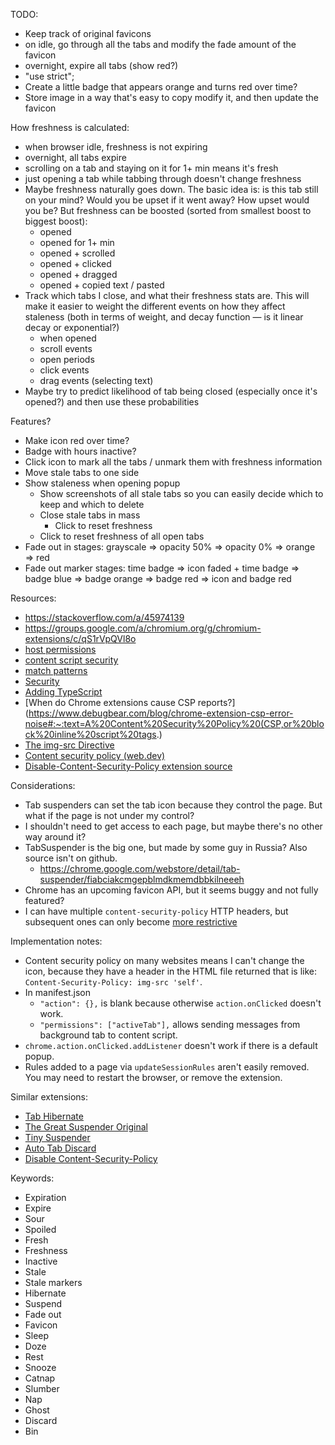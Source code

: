 TODO:

- Keep track of original favicons
- on idle, go through all the tabs and modify the fade amount of the favicon
- overnight, expire all tabs (show red?)
- "use strict";
- Create a little badge that appears orange and turns red over time?
- Store image in a way that's easy to copy modify it, and then update the favicon

How freshness is calculated:

- when browser idle, freshness is not expiring
- overnight, all tabs expire
- scrolling on a tab and staying on it for 1+ min means it's fresh
- just opening a tab while tabbing through doesn't change freshness
- Maybe freshness naturally goes down. The basic idea is: is this tab still on your mind? Would you be upset if it went away? How upset would you be? But freshness can be boosted (sorted from smallest boost to biggest boost):
  - opened
  - opened for 1+ min
  - opened + scrolled
  - opened + clicked
  - opened + dragged
  - opened + copied text / pasted
- Track which tabs I close, and what their freshness stats are. This will make it easier to weight the different events on how they affect staleness (both in terms of weight, and decay function — is it linear decay or exponential?)
  - when opened
  - scroll events
  - open periods
  - click events
  - drag events (selecting text)
- Maybe try to predict likelihood of tab being closed (especially once it's opened?) and then use these probabilities

Features?

- Make icon red over time?
- Badge with hours inactive?
- Click icon to mark all the tabs / unmark them with freshness information
- Move stale tabs to one side
- Show staleness when opening popup
  - Show screenshots of all stale tabs so you can easily decide which to keep and which to delete
  - Close stale tabs in mass
    - Click to reset freshness
  - Click to reset freshness of all open tabs
- Fade out in stages: grayscale => opacity 50% => opacity 0% => orange => red
- Fade out marker stages: time badge => icon faded + time badge => badge blue => badge orange => badge red => icon and badge red

Resources:

- https://stackoverflow.com/a/45974139
- https://groups.google.com/a/chromium.org/g/chromium-extensions/c/qS1rVpQVl8o
- [host permissions](https://developer.chrome.com/docs/extensions/mv3/declare_permissions/#host-permissions)
- [content script security](https://developer.chrome.com/docs/extensions/mv3/messaging/#content-scripts-are-less-trustworthy)
- [match patterns](https://developer.chrome.com/docs/extensions/mv3/match_patterns/)
- [Security](https://developer.chrome.com/docs/extensions/mv3/content_scripts/#security)
- [Adding TypeScript](https://developer.chrome.com/docs/extensions/mv3/getstarted/development-basics/#types)
- [When do Chrome extensions cause CSP reports?](https://www.debugbear.com/blog/chrome-extension-csp-error-noise#:~:text=A%20Content%20Security%20Policy%20(CSP,or%20block%20inline%20script%20tags.)
- [The img-src Directive](https://content-security-policy.com/img-src/)
- [Content security policy (web.dev)](https://web.dev/csp)
- [
  Disable-Content-Security-Policy
  extension source](https://github.com/WithoutHair/Disable-Content-Security-Policy)

Considerations:

- Tab suspenders can set the tab icon because they control the page. But what if the page is not under my control?
- I shouldn't need to get access to each page, but maybe there's no other way around it?
- TabSuspender is the big one, but made by some guy in Russia? Also source isn't on github.
  - https://chrome.google.com/webstore/detail/tab-suspender/fiabciakcmgepblmdkmemdbbkilneeeh
- Chrome has an upcoming favicon API, but it seems buggy and not fully featured?
- I can have multiple `content-security-policy` HTTP headers, but subsequent ones can only become [more restrictive](https://chrisguitarguy.com/2019/07/05/working-with-multiple-content-security-policy-headers/)

Implementation notes:

- Content security policy on many websites means I can't change the icon, because they have a header in the HTML file returned that is like: `Content-Security-Policy: img-src 'self'`.
- In manifest.json
  - `"action": {},` is blank because otherwise `action.onClicked` doesn't work.
  - `"permissions": ["activeTab"],` allows sending messages from background tab to content script.
- `chrome.action.onClicked.addListener` doesn't work if there is a default popup.
- Rules added to a page via `updateSessionRules` aren't easily removed. You may need to restart the browser, or remove the extension.

Similar extensions:

- [Tab Hibernate](https://chrome.google.com/webstore/detail/tab-hibernate/ammlihljcndoijbkoobiobhjgoopiidn?hl=en-US)
- [The Great Suspender Original](https://chrome.google.com/webstore/detail/the-great-suspender-origi/ahmkjjgdligadogjedmnogbpbcpofeeo?hl=en-US)
- [Tiny Suspender](https://chrome.google.com/webstore/detail/tiny-suspender/bbomjaikkcabgmfaomdichgcodnaeecf?hl=en-US)
- [Auto Tab Discard](https://chrome.google.com/webstore/detail/auto-tab-discard/jhnleheckmknfcgijgkadoemagpecfol?hl=en-US)
- [Disable Content-Security-Policy
  ](https://chrome.google.com/webstore/detail/disable-content-security/ieelmcmcagommplceebfedjlakkhpden)

Keywords:

- Expiration
- Expire
- Sour
- Spoiled
- Fresh
- Freshness
- Inactive
- Stale
- Stale markers
- Hibernate
- Suspend
- Fade out
- Favicon
- Sleep
- Doze
- Rest
- Snooze
- Catnap
- Slumber
- Nap
- Ghost
- Discard
- Bin
